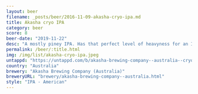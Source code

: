 ```yaml
---
layout: beer
filename: _posts/beer/2016-11-09-akasha-cryo-ipa.md
title: Akasha cryo IPA
category: beer
score: 8
beer-date: "2019-11-22"
desc: "A mostly piney IPA. Has that perfect level of heavyness for an IPA. Not too bitter to have with food"
permalink: /beer/:title.html
img: /img/list/akasha-cryo-ipa.jpeg
untappd: "https://untappd.com/b/akasha-brewing-company--australia--cryo-ipa/3356284"
country: "Australia"
brewery: "Akasha Brewing Company (Australia)"
breweryURL: "brewery/akasha-brewing-company--australia.html"
style: "IPA - American"
---
```

